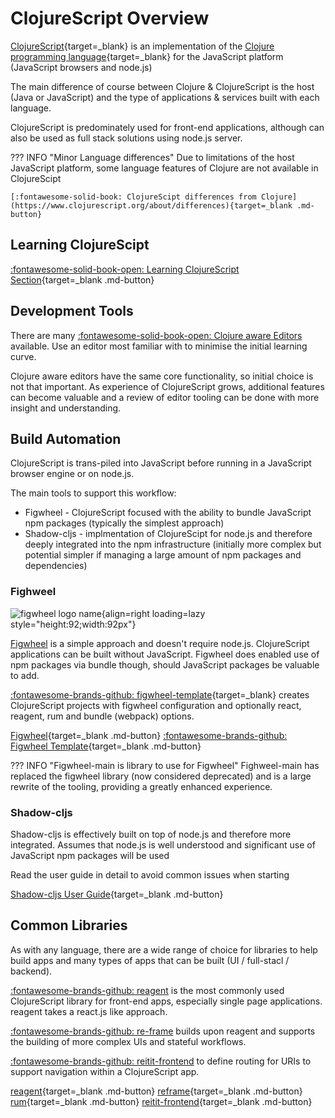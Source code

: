# ClojureScript Overview

[ClojureScript](https://clojurescript.org/reference/documentation){target=_blank} is an implementation of the [Clojure programming language](https://clojurescript.org/reference/documentation){target=_blank} for the JavaScript platform (JavaScript browsers and node.js)

The main difference of course between Clojure & ClojureScript is the host (Java or JavaScript) and the type of applications & services built with each language.

ClojureScript is predominately used for front-end applications, although can also be used as full stack solutions using node.js server.

??? INFO "Minor Language differences"
    Due to limitations of the host JavaScript platform, some language features of Clojure are not available in ClojureScipt

    [:fontawesome-solid-book: ClojureScipt differences from Clojure](https://www.clojurescript.org/about/differences){target=_blank .md-button}


## Learning ClojureScipt

[:fontawesome-solid-book-open: Learning ClojureScript Section](/clojurescript/introduction/learn-clojurescript/){target=_blank .md-button}


## Development Tools

There are many [:fontawesome-solid-book-open: Clojure aware Editors](https://practical.li/clojure/clojure-editors/) available. Use an editor most familiar with to minimise the initial learning curve.

Clojure aware editors have the same core functionality, so initial choice is not that important.  As experience of ClojureScript grows, additional features can become valuable and a review of editor tooling can be done with more insight and understanding.


## Build Automation

ClojureScript is trans-piled into JavaScript before running in a JavaScript browser engine or on node.js.

The main tools to support this workflow:

* Figwheel - ClojureScript focused with the ability to bundle JavaScript npm packages (typically the simplest approach)
* Shadow-cljs - implmentation of ClojureScipt for node.js and therefore deeply integrated into the npm infrastructure (initially more complex but potential simpler if managing a large amount of npm packages and dependencies)


### Fighweel

![figwheel logo name](https://raw.githubusercontent.com/practicalli/graphic-design/live/logos/practicalli-figwheel-logo-name.svg){align=right loading=lazy style="height:92;width:92px"}

[Figwheel](https://figwheel.org/) is a simple approach and doesn't require node.js. ClojureScript applications can be built without JavaScript.  Figwheel does enabled use of npm packages via bundle though, should JavaScript packages be valuable to add.

[:fontawesome-brands-github: figwheel-template](https://github.com/bhauman/figwheel-template){target=_blank} creates ClojureScript projects with figwheel configuration and optionally react, reagent, rum and bundle (webpack) options.

[Figwheel](https://figwheel.org/){target=_blank .md-button}
[:fontawesome-brands-github: Figwheel Template](https://github.com/bhauman/figwheel-template){target=_blank .md-button}

??? INFO "Figwheel-main is library to use for Figwheel"
    Fighweel-main has replaced the figwheel library (now considered deprecated) and is a large rewrite of the tooling, providing a greatly enhanced experience.


### Shadow-cljs

Shadow-cljs is effectively built on top of node.js and therefore more integrated.  Assumes that node.js is well understood and significant use of JavaScript npm packages will be used

Read the user guide in detail to avoid common issues when starting

[Shadow-cljs User Guide](https://shadow-cljs.github.io/docs/UsersGuide.html){target=_blank .md-button}


## Common Libraries

As with any language, there are a wide range of choice for libraries to help build apps and many types of apps that can be built (UI / full-stacl / backend).

[:fontawesome-brands-github: reagent](https://reagent-project.github.io/) is the most commonly used ClojureScript library for front-end apps, especially single page applications.  reagent takes a react.js like approach.

[:fontawesome-brands-github: re-frame](http://day8.github.io/re-frame/) builds upon reagent and supports the building of more complex UIs and stateful workflows.

[:fontawesome-brands-github: reitit-frontend](https://github.com/metosin/reitit) to define routing for URIs to support navigation within a ClojureScript app.

[reagent](https://reagent-project.github.io/){target=_blank .md-button}
[reframe](http://day8.github.io/re-frame/){target=_blank .md-button}
[rum](https://github.com/tonsky/rum){target=_blank .md-button}
[reitit-frontend](https://github.com/metosin/reitit){target=_blank .md-button}
